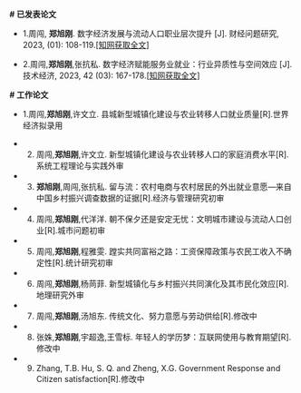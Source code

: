
 __# 已发表论文__

- 1.周闯, <strong><strong>郑旭刚</strong></strong>. 数字经济发展与流动人口职业层次提升 [J]. 财经问题研究, 2023, (01): 108-119.[[知网获取全文]](https://kns.cnki.net/kcms2/article/abstract?v=v5HVlYuqh9qFCHSOXQ4YjwExyvgrneHEDVjjW-NOZvpBolCau4d3uV_3q1fyaKiyx57BN8Bx6OdskZyptCQJJi-6axdSah_bk0TZCJRTag3cgky9Sd9igaUlBbrj1ocU7x7iHDj3pWU011nGFRg09Q==&uniplatform=NZKPT&language=CHS)

- 2.周闯,<strong><strong>郑旭刚</strong></strong>,张抗私. 数字经济赋能服务业就业：行业异质性与空间效应 [J]. 技术经济, 2023, 42 (03): 167-178.[[知网获取全文]](https://kns.cnki.net/kcms2/article/abstract?v=v5HVlYuqh9ox5LyA_WN2w2JnN5j0NEi0D0KnoI2Axuhk9zw2qOD15snk5f9G7CFGu4_L0uJZxoSllMUPIvqp4LbOdA8xzb6JAPphbeDJEiZz-wZDXE8meeYHUCpEyyWLwvmsig9Wp-OSosRJtFVc8Q==&uniplatform=NZKPT&language=CHS)


 __# 工作论文__

 - 1.周闯,<strong><strong>郑旭刚</strong></strong>,许文立. 县城新型城镇化建设与农业转移人口就业质量[R].世界经济拟录用
    
 - 2. 周闯,<strong><strong>郑旭刚</strong></strong>,许文立. 新型城镇化建设与农业转移人口的家庭消费水平[R].系统工程理论与实践外审
  
 - 3. <strong><strong>郑旭刚</strong></strong>,周闯,张抗私. 留与流：农村电商与农村居民的外出就业意愿—来自中国乡村振兴调查数据的证据[R].经济与管理研究初审
  
 - 4. 周闯,<strong><strong>郑旭刚</strong></strong>,代洋洋. 朝不保夕还是安定无忧：文明城市建设与流动人口创业[R].城市问题初审

 - 5. 周闯,<strong><strong>郑旭刚</strong></strong>,程雅雯. 蹚实共同富裕之路：工资保障政策与农民工收入不确定性[R].统计研究初审
  
 - 6. 周闯,<strong><strong>郑旭刚</strong></strong>,杨苘菲. 新型城镇化与乡村振兴共同演化及其市民化效应[R].地理研究外审

 - 7. 周闯,<strong><strong>郑旭刚</strong></strong>,汤旭东. 传统文化、努力意愿与劳动供给[R].修改中
 
 - 8. 张姝,<strong><strong>郑旭刚</strong></strong>,宇超逸,王雪标. 年轻人的学历梦：互联网使用与教育期望[R].修改中
  
 - 9. Zhang, T.B. Hu, S. Q. and Zheng, X.G. Government Response and Citizen satisfaction[R].修改中
  
